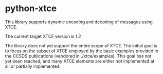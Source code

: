 # python-xtce

This library supports dynamic encoding and decoding of messages using XTCE. 

The current target XTCE version is 1.2

The library does not yet support the entire scope of XTCE.
The initial goal is to focus on the subset of XTCE employed by the basic examples provided in the CCSDS publications (vendored in ./xtce/examples).
This goal has not yet been reached, and many XTCE elements are either not implemented at all or partially implemented.

